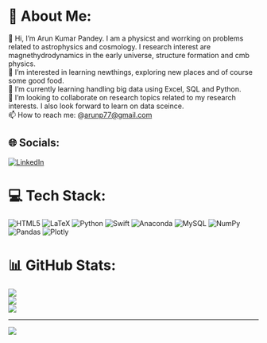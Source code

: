 # 💫 About Me:

👋 Hi, I’m Arun Kumar Pandey. I am a physicst and worrking on problems related to astrophysics and cosmology. I research interest are magnethydrodynamics in the early universe, structure formation and cmb physics.
<br> 👀 I’m interested in learning newthings, exploring new places and of course some good food.
<br> 🌱 I’m currently learning handling big data using Excel, SQL and Python.
<br> 💞️ I’m looking to collaborate on research topics related to my research interests. I also look forward to learn on data sceince.
<br> 📫 How to reach me: @arunp77@gmail.com



## 🌐 Socials:
[![LinkedIn](https://img.shields.io/badge/LinkedIn-%230077B5.svg?logo=linkedin&logoColor=white)](https://linkedin.com/in/dr-arun-kumar-pandey-5186a336) 

# 💻 Tech Stack:
![HTML5](https://img.shields.io/badge/html5-%23E34F26.svg?style=for-the-badge&logo=html5&logoColor=white) ![LaTeX](https://img.shields.io/badge/latex-%23008080.svg?style=for-the-badge&logo=latex&logoColor=white) ![Python](https://img.shields.io/badge/python-3670A0?style=for-the-badge&logo=python&logoColor=ffdd54) ![Swift](https://img.shields.io/badge/swift-F54A2A?style=for-the-badge&logo=swift&logoColor=white) ![Anaconda](https://img.shields.io/badge/Anaconda-%2344A833.svg?style=for-the-badge&logo=anaconda&logoColor=white) ![MySQL](https://img.shields.io/badge/mysql-%2300f.svg?style=for-the-badge&logo=mysql&logoColor=white) ![NumPy](https://img.shields.io/badge/numpy-%23013243.svg?style=for-the-badge&logo=numpy&logoColor=white) ![Pandas](https://img.shields.io/badge/pandas-%23150458.svg?style=for-the-badge&logo=pandas&logoColor=white) ![Plotly](https://img.shields.io/badge/Plotly-%233F4F75.svg?style=for-the-badge&logo=plotly&logoColor=white)
# 📊 GitHub Stats:
![](https://github-readme-stats.vercel.app/api?username=arunsinp&theme=dark&hide_border=false&include_all_commits=true&count_private=true)<br/>
![](https://github-readme-streak-stats.herokuapp.com/?user=arunsinp&theme=dark&hide_border=false)<br/>
![](https://github-readme-stats.vercel.app/api/top-langs/?username=arunsinp&theme=dark&hide_border=false&include_all_commits=true&count_private=true&layout=compact)

---
[![](https://visitcount.itsvg.in/api?id=arunsinp&icon=0&color=0)](https://visitcount.itsvg.in)

<!-- Proudly created with GPRM ( https://gprm.itsvg.in ) -->
